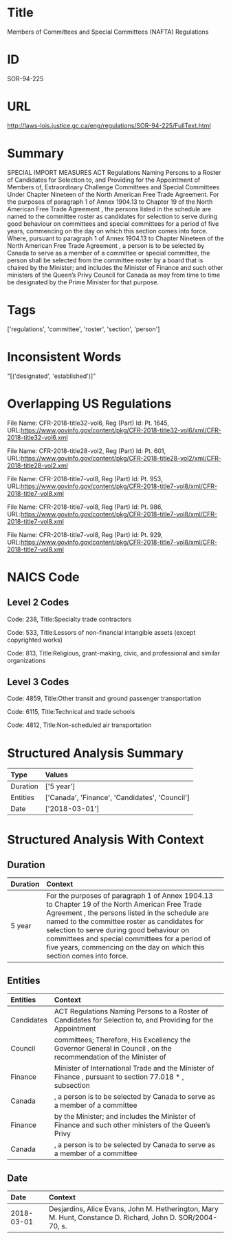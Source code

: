 # Title
Members of Committees and Special Committees (NAFTA) Regulations


# ID
SOR-94-225

# URL
http://laws-lois.justice.gc.ca/eng/regulations/SOR-94-225/FullText.html


# Summary
SPECIAL IMPORT MEASURES ACT Regulations Naming Persons to a Roster of Candidates for Selection to, and Providing for the Appointment of Members of, Extraordinary Challenge Committees and Special Committees Under Chapter Nineteen of the North American Free Trade Agreement.
For the purposes of paragraph 1 of Annex 1904.13 to Chapter 19 of the  North American Free Trade Agreement , the persons listed in the schedule are named to the committee roster as candidates for selection to serve during good behaviour on committees and special committees for a period of five years, commencing on the day on which this section comes into force.
Where, pursuant to paragraph 1 of Annex 1904.13 to Chapter Nineteen of the  North American Free Trade Agreement , a person is to be selected by Canada to serve as a member of a committee or special committee, the person shall be selected from the committee roster by a board that is chaired by the Minister; and includes the Minister of Finance and such other ministers of the Queen’s Privy Council for Canada as may from time to time be designated by the Prime Minister for that purpose.


# Tags
['regulations', 'committee', 'roster', 'section', 'person']


# Inconsistent Words
"[('designated', 'established')]"


# Overlapping US Regulations
File Name: CFR-2018-title32-vol6, Reg (Part) Id: Pt. 1645, URL:https://www.govinfo.gov/content/pkg/CFR-2018-title32-vol6/xml/CFR-2018-title32-vol6.xml

File Name: CFR-2018-title28-vol2, Reg (Part) Id: Pt. 601, URL:https://www.govinfo.gov/content/pkg/CFR-2018-title28-vol2/xml/CFR-2018-title28-vol2.xml

File Name: CFR-2018-title7-vol8, Reg (Part) Id: Pt. 953, URL:https://www.govinfo.gov/content/pkg/CFR-2018-title7-vol8/xml/CFR-2018-title7-vol8.xml

File Name: CFR-2018-title7-vol8, Reg (Part) Id: Pt. 986, URL:https://www.govinfo.gov/content/pkg/CFR-2018-title7-vol8/xml/CFR-2018-title7-vol8.xml

File Name: CFR-2018-title7-vol8, Reg (Part) Id: Pt. 929, URL:https://www.govinfo.gov/content/pkg/CFR-2018-title7-vol8/xml/CFR-2018-title7-vol8.xml




# NAICS Code
## Level 2 Codes
Code: 238, Title:Specialty trade contractors

Code: 533, Title:Lessors of non-financial intangible assets (except copyrighted works)

Code: 813, Title:Religious, grant-making, civic, and professional and similar organizations




## Level 3 Codes
Code: 4859, Title:Other transit and ground passenger transportation

Code: 6115, Title:Technical and trade schools

Code: 4812, Title:Non-scheduled air transportation







# Structured Analysis Summary
| Type     | Values                                         |
|:---------|:-----------------------------------------------|
| Duration | ['5 year']                                     |
| Entities | ['Canada', 'Finance', 'Candidates', 'Council'] |
| Date     | ['2018-03-01']                                 |


# Structured Analysis With Context
 


## Duration
| Duration   | Context                                                                                                                                                                                                                                                                                                                                                                     |
|:-----------|:----------------------------------------------------------------------------------------------------------------------------------------------------------------------------------------------------------------------------------------------------------------------------------------------------------------------------------------------------------------------------|
| 5 year     | For the purposes of paragraph 1 of Annex 1904.13 to Chapter 19 of the  North American Free Trade Agreement , the persons listed in the schedule are named to the committee roster as candidates for selection to serve during good behaviour on committees and special committees for a period of five years, commencing on the day on which this section comes into force. |


## Entities
| Entities   | Context                                                                                                          |
|:-----------|:-----------------------------------------------------------------------------------------------------------------|
| Candidates | ACT Regulations Naming Persons to a Roster of Candidates for Selection to, and Providing for the Appointment     |
| Council    | committees; Therefore, His Excellency the Governor General in Council , on the recommendation of the Minister of |
| Finance    | Minister of International Trade and the Minister of Finance , pursuant to section 77.018 * , subsection          |
| Canada     | , a person is to be selected by Canada to serve as a member of a committee                                       |
| Finance    | by the Minister; and includes the Minister of Finance and such other ministers of the Queen’s Privy              |
| Canada     | , a person is to be selected by Canada to serve as a member of a committee                                       |


## Date
| Date       | Context                                                                                                    |
|:-----------|:-----------------------------------------------------------------------------------------------------------|
| 2018-03-01 | Desjardins, Alice Evans, John M. Hetherington, Mary M. Hunt, Constance D. Richard, John D. SOR/2004-70, s. |


